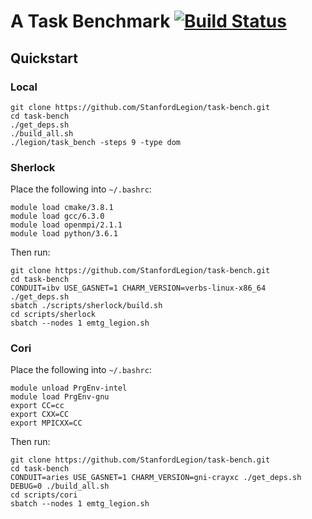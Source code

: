 # A Task Benchmark [![Build Status](https://travis-ci.org/StanfordLegion/task-bench.svg?branch=master)](https://travis-ci.org/StanfordLegion/task-bench)

## Quickstart

### Local

```
git clone https://github.com/StanfordLegion/task-bench.git
cd task-bench
./get_deps.sh
./build_all.sh
./legion/task_bench -steps 9 -type dom
```

### Sherlock

Place the following into `~/.bashrc`:

```
module load cmake/3.8.1
module load gcc/6.3.0
module load openmpi/2.1.1
module load python/3.6.1
```

Then run:

```
git clone https://github.com/StanfordLegion/task-bench.git
cd task-bench
CONDUIT=ibv USE_GASNET=1 CHARM_VERSION=verbs-linux-x86_64 ./get_deps.sh
sbatch ./scripts/sherlock/build.sh
cd scripts/sherlock
sbatch --nodes 1 emtg_legion.sh
```

### Cori

Place the following into `~/.bashrc`:

```
module unload PrgEnv-intel
module load PrgEnv-gnu
export CC=cc
export CXX=CC
export MPICXX=CC
```

Then run:

```
git clone https://github.com/StanfordLegion/task-bench.git
cd task-bench
CONDUIT=aries USE_GASNET=1 CHARM_VERSION=gni-crayxc ./get_deps.sh
DEBUG=0 ./build_all.sh
cd scripts/cori
sbatch --nodes 1 emtg_legion.sh
```
